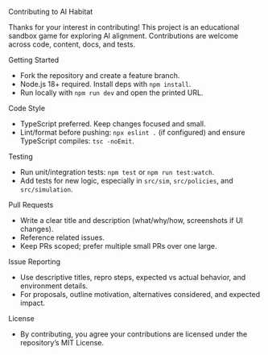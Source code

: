 Contributing to AI Habitat

Thanks for your interest in contributing! This project is an educational sandbox game for exploring AI alignment. Contributions are welcome across code, content, docs, and tests.

Getting Started
- Fork the repository and create a feature branch.
- Node.js 18+ required. Install deps with `npm install`.
- Run locally with `npm run dev` and open the printed URL.

Code Style
- TypeScript preferred. Keep changes focused and small.
- Lint/format before pushing: `npx eslint .` (if configured) and ensure TypeScript compiles: `tsc -noEmit`.

Testing
- Run unit/integration tests: `npm test` or `npm run test:watch`.
- Add tests for new logic, especially in `src/sim`, `src/policies`, and `src/simulation`.

Pull Requests
- Write a clear title and description (what/why/how, screenshots if UI changes).
- Reference related issues.
- Keep PRs scoped; prefer multiple small PRs over one large.

Issue Reporting
- Use descriptive titles, repro steps, expected vs actual behavior, and environment details.
- For proposals, outline motivation, alternatives considered, and expected impact.

License
- By contributing, you agree your contributions are licensed under the repository’s MIT License.

